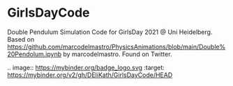 # GirlsDayCode
Double Pendulum Simulation Code for GirlsDay 2021 @ Uni Heidelberg. Based on https://github.com/marcodelmastro/PhysicsAnimations/blob/main/Double%20Pendolum.ipynb by marcodelmastro. Found on Twitter. 


.. image:: https://mybinder.org/badge_logo.svg
 :target: https://mybinder.org/v2/gh/DEliKath/GirlsDayCode/HEAD
